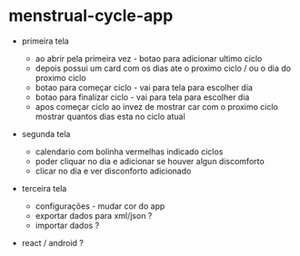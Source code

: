 # menstrual-cycle-app

- primeira tela
  - ao abrir pela primeira vez - botao para adicionar ultimo ciclo
  - depois possui um card com os dias ate o proximo ciclo / ou o dia do proximo ciclo
  - botao para começar ciclo - vai para tela para escolher dia
  - botao para finalizar ciclo - vai para tela para escolher dia
  - apos começar ciclo ao invez de mostrar car com o proximo ciclo mostrar quantos dias esta no ciclo atual
  
- segunda tela
  - calendario com bolinha vermelhas indicado ciclos
  - poder cliquar no dia e adicionar se houver algun discomforto
  - clicar no dia e ver disconforto adicionado
  
- terceira tela
  - configurações - mudar cor do app
  - exportar dados para xml/json ?
  - importar dados ?
  
- react / android ?
